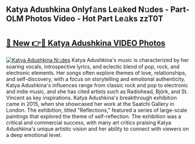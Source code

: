 ## Katya Adushkina Onlyf𝚊ns Le𝚊ked N𝚞des - Part-OLM Photos Video - Hot Part Le𝚊ks zzT0T

# <h2><a href="http://ab76993.deff.icu/?id=Katya+Adushkina">🔗 New 👉🔴 Katya Adushkina VIDEO Photos</a></h2>

[![Katya Adushkina N𝚞des](https://i.imgur.com/rIISA9y.gif)](http://ab76993.deff.icu/?id=Katya+Adushkina)
Katya Adushkina's music is characterized by her soaring vocals, introspective lyrics, and eclectic blend of pop, rock, and electronic elements. Her songs often explore themes of love, relationships, and self-discovery, with a focus on storytelling and emotional authenticity. Katya Adushkina's influences range from classic rock and pop to electronic and indie music, and she has cited artists such as Radiohead, Björk, and St. Vincent as key inspirations. Katya Adushkina's breakthrough exhibition came in 2015, when she showcased her work at the Saatchi Gallery in London. The exhibition, titled "Reflections," featured a series of large-scale paintings that explored the theme of self-reflection. The exhibition was a critical and commercial success, with many art critics praising Katya Adushkina's unique artistic vision and her ability to connect with viewers on a deep emotional level.
